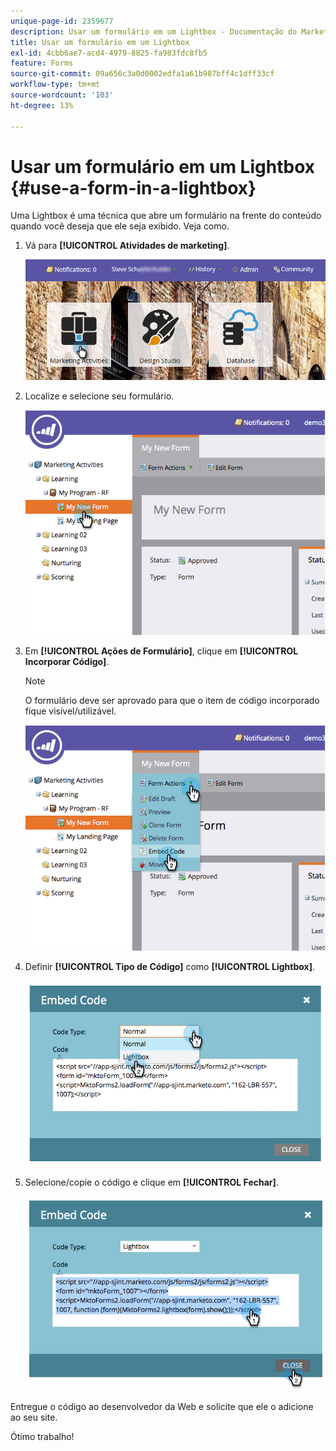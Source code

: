 ```yaml
---
unique-page-id: 2359677
description: Usar um formulário em um Lightbox - Documentação do Marketo - Documentação do produto
title: Usar um formulário em um Lightbox
exl-id: 4cbb6ae7-acd4-4979-8825-fa983fdc8fb5
feature: Forms
source-git-commit: 09a656c3a0d0002edfa1a61b987bff4c1dff33cf
workflow-type: tm+mt
source-wordcount: '103'
ht-degree: 13%

---
```


# Usar um formulário em um Lightbox {#use-a-form-in-a-lightbox}

Uma Lightbox é uma técnica que abre um formulário na frente do conteúdo quando você deseja que ele seja exibido. Veja como.

1. Vá para **[!UICONTROL Atividades de marketing]**.

   ![](assets/login-marketing-activities-8.png)

1. Localize e selecione seu formulário.

   ![](assets/image2014-9-15-14-3a32-3a15.png)

1. Em **[!UICONTROL Ações de Formulário]**, clique em **[!UICONTROL Incorporar Código]**.

   >[!NOTE]
   >
   >O formulário deve ser aprovado para que o item de código incorporado fique visível/utilizável.

   ![](assets/image2014-9-15-14-3a32-3a24.png)

1. Definir **[!UICONTROL Tipo de Código]** como **[!UICONTROL Lightbox]**.

   ![](assets/image2014-9-15-14-3a32-3a31.png)

1. Selecione/copie o código e clique em **[!UICONTROL Fechar]**.

   ![](assets/image2014-9-15-14-3a32-3a39.png)

Entregue o código ao desenvolvedor da Web e solicite que ele o adicione ao seu site.

Ótimo trabalho!
